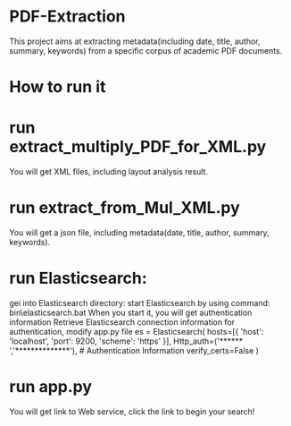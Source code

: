 # PDF-Extraction
This project aims at extracting metadata(including date, title, author, summary, keywords) from a specific corpus of academic PDF documents. 

# How to run it
# run extract_multiply_PDF_for_XML.py
You will get XML files, including layout analysis result.

# run extract_from_Mul_XML.py
You will get a json file, including metadata(date, title, author, summary, keywords).

# run Elasticsearch:
gei into Elasticsearch directory:
start Elasticsearch by using command: bin\elasticsearch.bat
When you start it, you will get authentication information
Retrieve Elasticsearch connection information for authentication, modify app.py file
es = Elasticsearch(
  hosts=[{
  'host': 'localhost',
  'port': 9200,
  'scheme': 'https'
  }],
  Http_auth=('****** ','**************'), # Authentication Information
  verify_certs=False
)

# run app.py

You will get link to Web service, click the link to begin your search!
